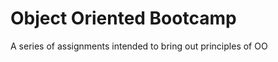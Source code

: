 Object Oriented Bootcamp
===========

A series of assignments intended to bring out principles of OO
